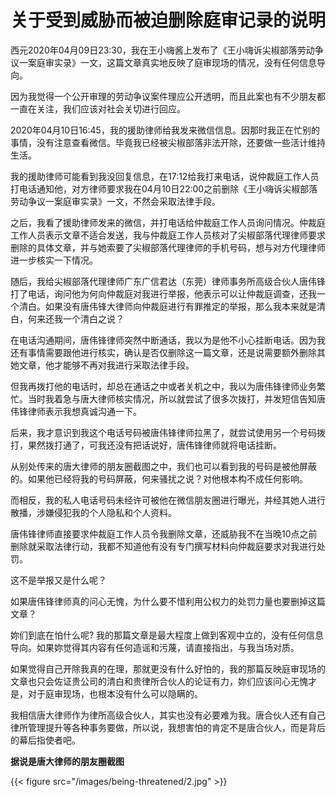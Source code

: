# 关于受到威胁而被迫删除庭审记录的说明


西元2020年04月09日23:30，我在王小嗨酱上发布了《王小嗨诉尖椒部落劳动争议一案庭审实录》一文，这篇文章真实地反映了庭审现场的情况，没有任何信息导向。

因为我觉得一个公开审理的劳动争议案件理应公开透明，而且此案也有不少朋友都一直在关注，我们应该对社会关切进行回应。

2020年04月10日16:45，我的援助律师给我发来微信信息。因那时我正在忙别的事情，没有注意查看微信。毕竟我已经被尖椒部落非法开除，还要做一些活计维持生活。

我的援助律师可能看到我没回复信息，在17:12给我打来电话，说仲裁庭工作人员打电话通知他，对方律师要求我在04月10日22:00之前删除《王小嗨诉尖椒部落劳动争议一案庭审实录》一文，不然会采取法律手段。

之后，我看了援助律师发来的微信，并打电话给仲裁庭工作人员询问情况。仲裁庭工作人员表示文章不适合发送，我与仲裁庭工作人员核对了尖椒部落代理律师要求删除的具体文章，并与她索要了尖椒部落代理律师的手机号码，想与对方代理律师进一步核实一下情况。

随后，我给尖椒部落代理律师广东广信君达（东莞）律师事务所高级合伙人唐伟锋打了电话，询问他为何向仲裁庭对我进行举报，他表示可以让仲裁庭调查，还我一个清白。如果没有唐伟锋大律师向仲裁庭进行有罪推定的举报，那么我本来就是清白，何来还我一个清白之说？

在电话沟通期间，唐伟锋律师突然中断通话，我以为是他不小心挂断电话。因为我还有事情需要跟他进行核实，确认是否仅删除这一篇文章，还是说需要额外删除其她文章，他才能够不再对我进行采取法律手段。

但我再拨打他的电话时，却总在通话之中或者关机之中，我以为唐伟锋律师业务繁忙。当时我着急与唐大律师核实情况，所以就尝试了很多次拨打，并发短信告知唐伟锋律师表示我想真诚沟通一下。

后来，我才意识到我这个电话号码被唐伟锋律师拉黑了，就尝试使用另一个号码拨打，果然拨打通了，可我还没有把话说好，唐伟锋律师就将电话挂断。

从别处传来的唐大律师的朋友圈截图之中，我们也可以看到我的号码是被他屏蔽的。如果他已经将我的号码屏蔽，何来骚扰之说？对他根本构不成任何影响。

而相反，我的私人电话号码未经许可被他在微信朋友圈进行曝光，并经其她人进行散播，涉嫌侵犯我的个人隐私和个人资料。

唐伟锋律师直接要求仲裁庭工作人员令我删除文章，还威胁我不在当晚10点之前删除就采取法律行动，我都不知道他有没有专门撰写材料向仲裁庭要求对我进行处罚。

这不是举报又是什么呢？

如果唐伟锋律师真的问心无愧，为什么要不惜利用公权力的处罚力量也要删掉这篇文章？

妳们到底在怕什么呢? 我的那篇文章是最大程度上做到客观中立的，没有任何信息导向。如果妳觉得其内容有任何造谣和污蔑，请直接指出，与我当场对质。

如果觉得自己开除我真的在理，那就更没有什么好怕的，我的那篇反映庭审现场的文章也只会佐证贵公司的清白和贵律所合伙人的论证有力，妳们应该问心无愧才是，对于庭审现场，也根本没有什么可以隐瞒的。

我相信唐大律师作为律所高级合伙人，其实也没有必要难为我。唐合伙人还有自己律所管理提升等各种事务要做，所以说，我想害怕的肯定不是唐合伙人，而是背后的幕后指使者吧。

**据说是唐大律师的朋友圈截图**

{{< figure src="/images/being-threatened/2.jpg" >}}
